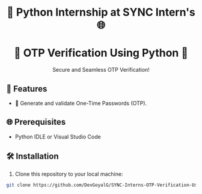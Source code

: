 <div align="center">
  <h1>🐍 Python Internship at SYNC Intern's 🌐</h1>
  <h1>🔑 OTP Verification Using Python 🐍</h1>
  <p>Secure and Seamless OTP Verification!</p>
</div>

## 🚀 Features

- 🔐 Generate and validate One-Time Passwords (OTP).

## 🌐 Prerequisites

- Python IDLE or Visual Studio Code

## 🛠️ Installation

1. Clone this repository to your local machine:

```bash
git clone https://github.com/DevGoyalG/SYNC-Interns-OTP-Verification-Using-Python.git
